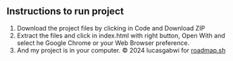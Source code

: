 ## Instructions to run project
1. Download the project files by clicking in Code and Download ZIP
2. Extract the files and click in index.html with right button, Open With and select he Google Chrome or your Web Browser preference.
3. And my project is in your computer.
&copy; 2024 lucasgabwi for <a href="https://roadmap.sh">roadmap.sh</a>
